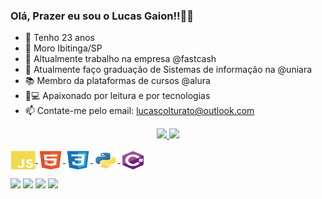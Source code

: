 ### Olá, Prazer eu sou o Lucas Gaion!!👋🥸

- 🔞 Tenho 23 anos
- 📍 Moro Ibitinga/SP
- 🔭 Altualmente trabalho na empresa @fastcash
- 🌱 Atualmente faço graduação de Sistemas de informação na @uniara
- 📚 Membro da plataformas de cursos @alura
- 📖💻 Apaixonado por leitura e por tecnologias
- 📫 Contate-me pelo email: lucascolturato@outlook.com


<!--ADICIONAR COMITS E PROGRAMADOR-->
<div align="center">
  <a href="https://github.com/LucasGaion">
  <img height="180em" src="https://github-readme-stats.vercel.app/api?username=LucasGaion&show_icons=true&theme=dark&include_all_commits=true&count_private=true"/>
  <img height="180em" src="https://github-readme-stats.vercel.app/api/top-langs/?username=LucasGaion&layout=compact&langs_count=7&theme=dark"/>
</div>

<!--ADICIONAR IMAGENS DAS LINGUAGENS USADA-->
<div style="display: inline_block"><br>
  <img align="center" alt="Rafa-Js" height="30" width="40" src="https://raw.githubusercontent.com/devicons/devicon/master/icons/javascript/javascript-plain.svg">
  <img align="center" alt="Rafa-HTML" height="30" width="40" src="https://raw.githubusercontent.com/devicons/devicon/master/icons/html5/html5-original.svg">
  <img align="center" alt="Rafa-CSS" height="30" width="40" src="https://raw.githubusercontent.com/devicons/devicon/master/icons/css3/css3-original.svg">
  <img align="center" alt="Rafa-Python" height="30" width="40" src="https://raw.githubusercontent.com/devicons/devicon/master/icons/python/python-original.svg">
  <img align="center" alt="Rafa-Csharp" height="30" width="40" src="https://raw.githubusercontent.com/devicons/devicon/master/icons/csharp/csharp-original.svg">
</div>
  
 <!--ADICIONAR REDE SOCIAIS-->
  <a href="https://www.instagram.com/gaionl" target="_blank"><img src="https://img.shields.io/badge/-Instagram-%23E4405F?style=for-the-badge&logo=instagram&logoColor=white" target="_blank"></a> 
  <a href="https://www.linkedin.com/in/lucas-gaion-230980208/" target="_blank"><img src="https://img.shields.io/badge/-LinkedIn-%230077B5?style=for-the-badge&logo=linkedin&logoColor=white" target="_blank"></a>
  <a href="https://api.whatsapp.com/send/?phone=5516997405575&text=Eu+quero+fazer+um+pedido&type=phone_number&app_absent=0" target="_blank"><img src="https://img.shields.io/badge/WhatsApp-25D366?style=for-the-badge&logo=whatsapp&logoColor=white" target="_blank"></a>
<a href="mailto: lucascolturato@outlook.com" target="_blank"><img src="https://img.shields.io/badge/Microsoft_Outlook-0078D4?style=for-the-badge&logo=microsoft-outlook&logoColor=white" target="_blank"></a>
